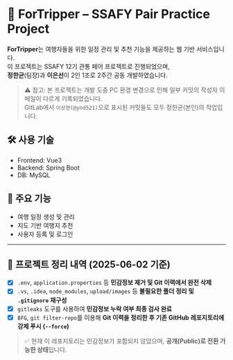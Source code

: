 # 🧭 ForTripper – SSAFY Pair Practice Project

**ForTripper**는 여행자들을 위한 일정 관리 및 추천 기능을 제공하는 웹 기반 서비스입니다.  
이 프로젝트는 SSAFY 12기 관통 페어 프로젝트로 진행되었으며,  
**정한균**(팀장)과 **이은선**이 2인 1조로 2주간 공동 개발하였습니다.
> ⚠️ 참고: 본 프로젝트는 개발 도중 PC 환경 변경으로 인해 일부 커밋의 작성자 이메일이 다르게 기록되었습니다.  
> GitLab에서 `이상현(@ynd521)`으로 표시된 커밋들도 모두 정한균(본인)의 작업입니다.

## 🛠 사용 기술
- Frontend: Vue3
- Backend: Spring Boot
- DB: MySQL

## 📌 주요 기능
- 여행 일정 생성 및 관리
- 지도 기반 여행지 추천
- 사용자 등록 및 로그인

---

## 🧹 프로젝트 정리 내역 (2025-06-02 기준)

- [x] `.env`, `application.properties` 등 **민감정보 제거 및 Git 이력에서 완전 삭제**
- [x] `.vs`, `.idea`, `node_modules`, `upload/images` 등 **불필요한 폴더 정리 및 `.gitignore` 재구성**
- [x] `gitleaks` 도구를 사용하여 **민감정보 누락 여부 최종 검사 완료**
- [x] `BFG`, `git filter-repo`를 이용해 **Git 이력을 정리한 후 기존 GitHub 레포지토리에 강제 푸시 (`--force`)**

> ✅ 현재 이 레포지토리는 민감정보가 포함되지 않았으며, **공개(Public)로 전환 가능한 상태**입니다.